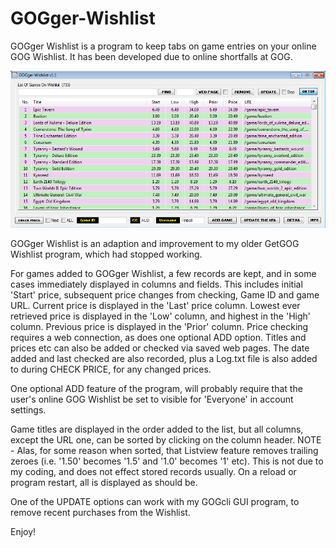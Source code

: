 # GOGger-Wishlist
GOGger Wishlist is a program to keep tabs on game entries on your online GOG Wishlist. It has been developed due to online shortfalls at GOG.

![GOGger Wishlist](https://github.com/Twombs/GOGger-Wishlist/blob/main/GOGger%20Wishlist.png?raw=true)

GOGger Wishlist is an adaption and improvement to my older GetGOG Wishlist program, which had stopped working.

For games added to GOGger Wishlist, a few records are kept, and in some cases immediately displayed in columns and fields. This includes initial 'Start' price, subsequent price changes from checking, Game ID and game URL. Current price is displayed in the 'Last' price column. Lowest ever retrieved price is displayed in the 'Low' column, and highest in the 'High' column. Previous price is displayed in the 'Prior' column. Price checking requires a web connection, as does one optional ADD option. Titles and prices etc can also be added or checked via saved web pages. The date added and last checked are also recorded, plus a Log.txt file is also added to during CHECK PRICE, for any changed prices.

One optional ADD feature of the program, will probably require that the user's online GOG Wishlist be set to visible for 'Everyone' in account settings.

Game titles are displayed in the order added to the list, but all columns, except the URL one, can be sorted by clicking on the column header. NOTE - Alas, for some reason when sorted, that Listview feature removes trailing zeroes (i.e. '1.50' becomes '1.5' and '1.0' becomes '1' etc). This is not due to my coding, and does not effect stored records usually. On a reload or program restart, all is displayed as should be.

One of the UPDATE options can work with my GOGcli GUI program, to remove recent purchases from the Wishlist.

Enjoy!
